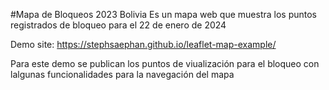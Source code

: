 #Mapa de Bloqueos 2023 Bolivia
Es un mapa web que muestra los puntos registrados de bloqueo para el 22 de enero de 2024

Demo site: https://stephsaephan.github.io/leaflet-map-example/

Para este demo se publican los puntos de viualización para el bloqueo con lalgunas funcionalidades para la navegación del mapa
